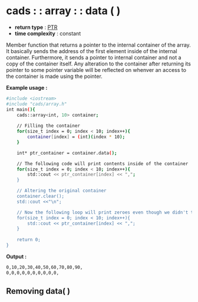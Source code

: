 # cads : : array : : data ( )

 - **return type** : [PTR](../member_types.md)
- **time complexity** : constant

Member function that returns a pointer to the internal container of the array.
It basically sends the address of the first element inside of the internal container. Furthermore, it sends a pointer to internal container and not a copy of the container itself.
Any alteration to the container after returning its pointer to some pointer variable will be reflected on whenver an access to the container is made using the pointer.

**Example usage :**
```sh
#include <iostream>
#include "cads/array.h"
int main(){
	cads::array<int, 10> container;
	
	// Filling the container
	for(size_t index = 0; index < 10; index++){
		container[index] = (int)(index * 10);
	}

	int* ptr_container = container.data();

	// The following code will print contents inside of the container
	for(size_t index = 0; index < 10; index++){
		std::cout << ptr_container[index] << ",";
	}

	// Altering the original container
	container.clear();
	std::cout <<"\n";

	// Now the following loop will print zeroes even though we didn't touch the ptr_container
	for(size_t index = 0; index < 10; index++){
		std::cout << ptr_container[index] << ",";
	}
	
	return 0;
}
```
**Output :**
```sh
0,10,20,30,40,50,60,70,80,90,
0,0,0,0,0,0,0,0,0,0,
```

## Removing data( )